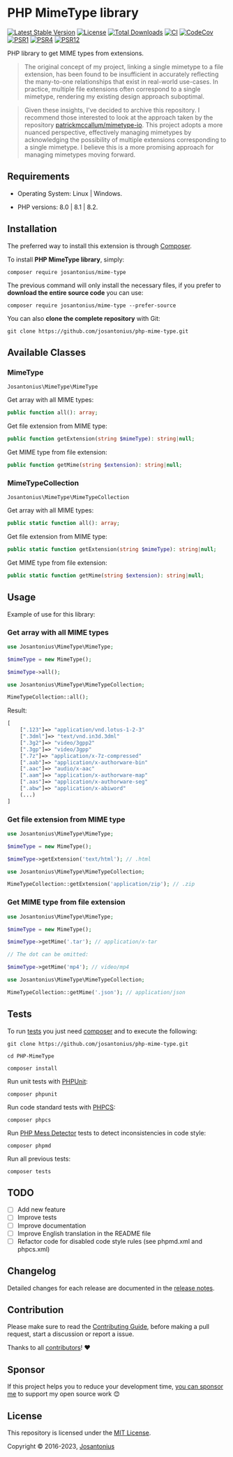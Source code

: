 # PHP MimeType library

[![Latest Stable Version](https://poser.pugx.org/josantonius/mime-type/v/stable)](https://packagist.org/packages/josantonius/mime-type)
[![License](https://poser.pugx.org/josantonius/mime-type/license)](LICENSE)
[![Total Downloads](https://poser.pugx.org/josantonius/mime-type/downloads)](https://packagist.org/packages/josantonius/mime-type)
[![CI](https://github.com/josantonius/php-mime-type/actions/workflows/ci.yml/badge.svg?branch=main)](https://github.com/josantonius/php-mime-type/actions/workflows/ci.yml)
[![CodeCov](https://codecov.io/gh/josantonius/php-mime-type/branch/main/graph/badge.svg)](https://codecov.io/gh/josantonius/php-mime-type)
[![PSR1](https://img.shields.io/badge/PSR-1-f57046.svg)](https://www.php-fig.org/psr/psr-1/)
[![PSR4](https://img.shields.io/badge/PSR-4-9b59b6.svg)](https://www.php-fig.org/psr/psr-4/)
[![PSR12](https://img.shields.io/badge/PSR-12-1abc9c.svg)](https://www.php-fig.org/psr/psr-12/)

PHP library to get MIME types from extensions.

> The original concept of my project, linking a single mimetype to a file extension, has been found to be insufficient in accurately reflecting the many-to-one relationships that exist in real-world use-cases. In practice, multiple file extensions often correspond to a single mimetype, rendering my existing design approach suboptimal.

> Given these insights, I've decided to archive this repository. I recommend those interested to look at the approach taken by the repository [patrickmccallum/mimetype-io](https://github.com/patrickmccallum/mimetype-io/blob/master/src/mimeData.json). This project adopts a more nuanced perspective, effectively managing mimetypes by acknowledging the possibility of multiple extensions corresponding to a single mimetype. I believe this is a more promising approach for managing mimetypes moving forward.

## Requirements

- Operating System: Linux | Windows.

- PHP versions: 8.0 | 8.1 | 8.2.

## Installation

The preferred way to install this extension is through [Composer](http://getcomposer.org/download/).

To install **PHP MimeType library**, simply:

```console
composer require josantonius/mime-type
```

The previous command will only install the necessary files,
if you prefer to **download the entire source code** you can use:

```console
composer require josantonius/mime-type --prefer-source
```

You can also **clone the complete repository** with Git:

```console
git clone https://github.com/josantonius/php-mime-type.git
```

## Available Classes

### MimeType

`Josantonius\MimeType\MimeType`

Get array with all MIME types:

```php
public function all(): array;
```

Get file extension from MIME type:

```php
public function getExtension(string $mimeType): string|null;
```

Get MIME type from file extension:

```php
public function getMime(string $extension): string|null;
```

### MimeTypeCollection

`Josantonius\MimeType\MimeTypeCollection`

Get array with all MIME types:

```php
public static function all(): array;
```

Get file extension from MIME type:

```php
public static function getExtension(string $mimeType): string|null;
```

Get MIME type from file extension:

```php
public static function getMime(string $extension): string|null;
```

## Usage

Example of use for this library:

### Get array with all MIME types

```php
use Josantonius\MimeType\MimeType;

$mimeType = new MimeType();

$mimeType->all();
```

```php
use Josantonius\MimeType\MimeTypeCollection;

MimeTypeCollection::all();
```

Result:

```php
[
    [".123"]=> "application/vnd.lotus-1-2-3"
    [".3dml"]=> "text/vnd.in3d.3dml"
    [".3g2"]=> "video/3gpp2"
    [".3gp"]=> "video/3gpp"
    [".7z"]=> "application/x-7z-compressed"
    [".aab"]=> "application/x-authorware-bin"
    [".aac"]=> "audio/x-aac"
    [".aam"]=> "application/x-authorware-map"
    [".aas"]=> "application/x-authorware-seg"
    [".abw"]=> "application/x-abiword"
    (...)
]
```

### Get file extension from MIME type

```php
use Josantonius\MimeType\MimeType;

$mimeType = new MimeType();

$mimeType->getExtension('text/html'); // .html
```

```php
use Josantonius\MimeType\MimeTypeCollection;

MimeTypeCollection::getExtension('application/zip'); // .zip
```

### Get MIME type from file extension

```php
use Josantonius\MimeType\MimeType;

$mimeType = new MimeType();

$mimeType->getMime('.tar'); // application/x-tar

// The dot can be omitted:

$mimeType->getMime('mp4'); // video/mp4
```

```php
use Josantonius\MimeType\MimeTypeCollection;

MimeTypeCollection::getMime('.json'); // application/json
```

## Tests

To run [tests](tests) you just need [composer](http://getcomposer.org/download/)
and to execute the following:

```console
git clone https://github.com/josantonius/php-mime-type.git
```

```console
cd PHP-MimeType
```

```console
composer install
```

Run unit tests with [PHPUnit](https://phpunit.de/):

```console
composer phpunit
```

Run code standard tests with [PHPCS](https://github.com/squizlabs/PHP_CodeSniffer):

```console
composer phpcs
```

Run [PHP Mess Detector](https://phpmd.org/) tests to detect inconsistencies in code style:

```console
composer phpmd
```

Run all previous tests:

```console
composer tests
```

## TODO

- [ ] Add new feature
- [ ] Improve tests
- [ ] Improve documentation
- [ ] Improve English translation in the README file
- [ ] Refactor code for disabled code style rules (see phpmd.xml and phpcs.xml)

## Changelog

Detailed changes for each release are documented in the
[release notes](https://github.com/josantonius/php-mime-type/releases).

## Contribution

Please make sure to read the [Contributing Guide](.github/CONTRIBUTING.md), before making a pull
request, start a discussion or report a issue.

Thanks to all [contributors](https://github.com/josantonius/php-mime-type/graphs/contributors)! :heart:

## Sponsor

If this project helps you to reduce your development time,
[you can sponsor me](https://github.com/josantonius#sponsor) to support my open source work :blush:

## License

This repository is licensed under the [MIT License](LICENSE).

Copyright © 2016-2023, [Josantonius](https://github.com/josantonius#contact)
